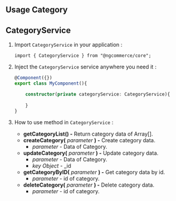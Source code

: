 Usage Category
----------

CategoryService
-------------

1. Import `CategoryService` in your application :
	```
    import { CategoryService } from "@ngcommerce/core";

    ```
2. Inject the `CategoryService` service anywhere you need it :
 
	```typescript
	@Component({})
	export class MyComponent(){
	
	    constructor(private categoryService: CategoryService){
	    
	    }
	}
	```
3. How to use method in  `CategoryService` :

     - **getCategoryList() -** Return category data of Array[].
     - **createCategory(** *parameter* **) -** Create category data.
	     - *parameter* - Data of Category.
	 - **updateCategory(** *parameter* **) -** Update category data.
	     - *parameter* - Data of Category.
	     - *key Object* - _id
     - **getCategoryByID(** *parameter* **) -** Get category data by id.
	     - *parameter* - id of category.
	 - **deleteCategory(** *parameter* **) -** Delete category data.
	     - *parameter* - id of category.

